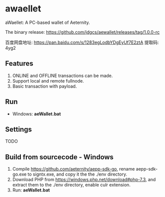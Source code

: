 # awaellet
aWaellet: A PC-based wallet of Aeternity.

The binary release: https://github.com/jdgcs/aewallet/releases/tag/1.0.0-rc

百度网盘地址: https://pan.baidu.com/s/1283egLodbYDgEyUf7E2ztA 提取码: 4yg2

## Features
1. ONLINE and OFFLINE transactions can be made.
2. Support local and remote fullnode.
3. Basic transaction with payload.


## Run
- Windows: **aeWallet.bat**

## Settings
TODO

## Build from sourcecode - Windows

1. Compile https://github.com/aeternity/aepp-sdk-go, rename aepp-sdk-go.exe to signtx.exe, and copy it the the ./env directory.
2.  Download PHP from https://windows.php.net/download#php-7.3, and extract them to the ./env directory, enable culr extension.
3. Run: **aeWallet.bat**
